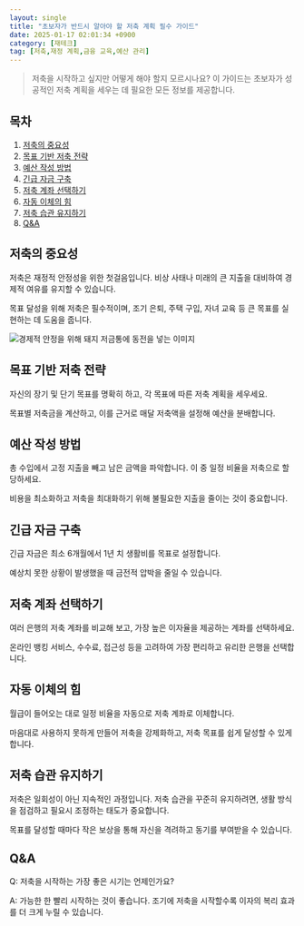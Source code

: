 ```yaml
---
layout: single
title: "초보자가 반드시 알아야 할 저축 계획 필수 가이드"
date: 2025-01-17 02:01:34 +0900
category: [재테크]
tag: [저축,재정 계획,금융 교육,예산 관리]
---
```

  
> 저축을 시작하고 싶지만 어떻게 해야 할지 모르시나요? 이 가이드는 초보자가 성공적인 저축 계획을 세우는 데 필요한 모든 정보를 제공합니다.

## 목차
1. [저축의 중요성](#저축의-중요성)
2. [목표 기반 저축 전략](#목표-기반-저축-전략)
3. [예산 작성 방법](#예산-작성-방법)
4. [긴급 자금 구축](#긴급-자금-구축)
5. [저축 계좌 선택하기](#저축-계좌-선택하기)
6. [자동 이체의 힘](#자동-이체의-힘)
7. [저축 습관 유지하기](#저축-습관-유지하기)
8. [Q&A](#qa)

## 저축의 중요성

저축은 재정적 안정성을 위한 첫걸음입니다. 비상 사태나 미래의 큰 지출을 대비하여 경제적 여유를 유지할 수 있습니다.


목표 달성을 위해 저축은 필수적이며, 조기 은퇴, 주택 구입, 자녀 교육 등 큰 목표를 실현하는 데 도움을 줍니다.


![경제적 안정을 위해 돼지 저금통에 동전을 넣는 이미지](https://i.ibb.co/Yfqqqn1/yo-I9nut-HRG4.png)



## 목표 기반 저축 전략

자신의 장기 및 단기 목표를 명확히 하고, 각 목표에 따른 저축 계획을 세우세요.


목표별 저축금을 계산하고, 이를 근거로 매달 저축액을 설정해 예산을 분배합니다.



## 예산 작성 방법

총 수입에서 고정 지출을 빼고 남은 금액을 파악합니다. 이 중 일정 비율을 저축으로 할당하세요.


비용을 최소화하고 저축을 최대화하기 위해 불필요한 지출을 줄이는 것이 중요합니다.



## 긴급 자금 구축

긴급 자금은 최소 6개월에서 1년 치 생활비를 목표로 설정합니다.


예상치 못한 상황이 발생했을 때 금전적 압박을 줄일 수 있습니다.



## 저축 계좌 선택하기

여러 은행의 저축 계좌를 비교해 보고, 가장 높은 이자율을 제공하는 계좌를 선택하세요.


온라인 뱅킹 서비스, 수수료, 접근성 등을 고려하여 가장 편리하고 유리한 은행을 선택합니다.



## 자동 이체의 힘

월급이 들어오는 대로 일정 비율을 자동으로 저축 계좌로 이체합니다.


마음대로 사용하지 못하게 만들어 저축을 강제화하고, 저축 목표를 쉽게 달성할 수 있게 합니다.



## 저축 습관 유지하기

저축은 일회성이 아닌 지속적인 과정입니다. 저축 습관을 꾸준히 유지하려면, 생활 방식을 점검하고 필요시 조정하는 태도가 중요합니다.


목표를 달성할 때마다 작은 보상을 통해 자신을 격려하고 동기를 부여받을 수 있습니다.



## Q&A

Q: 저축을 시작하는 가장 좋은 시기는 언제인가요?


A: 가능한 한 빨리 시작하는 것이 좋습니다. 조기에 저축을 시작할수록 이자의 복리 효과를 더 크게 누릴 수 있습니다.

